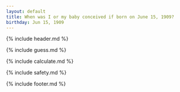 ```yaml
---
layout: default
title: When was I or my baby conceived if born on June 15, 1909?
birthday: Jun 15, 1909
---
```


{% include header.md %}

{% include guess.md %}

{% include calculate.md %}

{% include safety.md %}

{% include footer.md %}



